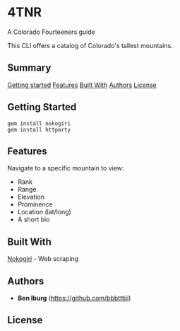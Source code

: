 # 4TNR
A Colorado Fourteeners guide

This CLI offers a catalog of Colorado's tallest mountains.

## Summary

[Getting started](#getting-started)
[Features](#features)
[Built With](#built-with)
[Authors](#authors)
[License](#license)

## Getting Started

    gem install nokogiri
    gem install httparty

## Features

Navigate to a specific mountain to view:
 - Rank
 - Range
 - Elevation
 - Prominence
 - Location (lat/long)
 - A short bio

## Built With

[Nokogiri](https://nokogiri.org/images/nokogiri-serif-white.svg) - Web scraping

## Authors

- **Ben Iburg**
  (https://github.com/bbbtttiii)

## License